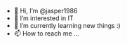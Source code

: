 - 👋 Hi, I’m @jasper1986
- 👀 I’m interested in IT
- 🌱 I’m currently learning new things :)
- 📫 How to reach me ...

<!---
jasper1986/jasper1986 is a ✨ special ✨ repository because its `README.md` (this file) appears on your GitHub profile.
You can click the Preview link to take a look at your changes.
--->
